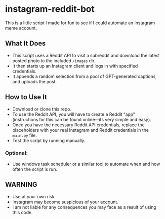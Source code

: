 # instagram-reddit-bot
This is a little script I made for fun to see if I could automate an Instagram meme account.
## What It Does
- This script uses a Reddit API to visit a subreddit and download the latest posted photo to the included `/images` dir.
- It then starts up an Instagram client and logs in with specified credentials.
- It appends a random selection from a pool of GPT-generated captions, and uploads the post.
## How to Use It
- Download or clone this repo.
- To use the Reddit API, you will have to create a Reddit "app" (instructions for this can be found online--its very simple and easy).
- Once you have the necessary Reddit API credentials, replace the placeholders with your real Instagram and Reddit credentials in the `main.py` file.
- Test the script by running manually.
### Optional: 
- Use windows task scheduler or a similar tool to automate when and how often the script is run.
## WARNING
- Use at your own risk.
- Instagram may become suspicious of your account.
- I am not liable for any consequences you may face as a result of using this code.

